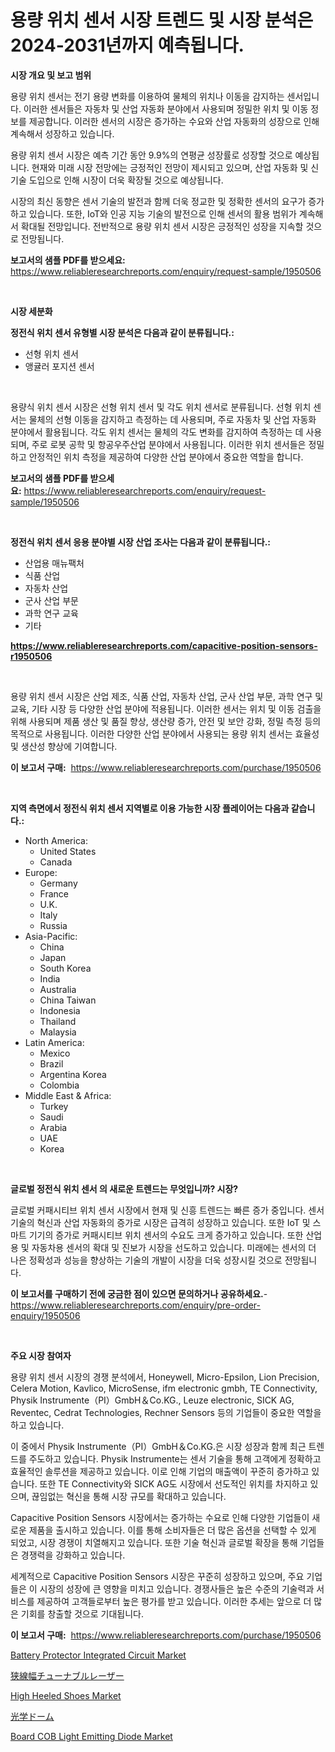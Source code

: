 <p><h1>용량 위치 센서 시장 트렌드 및 시장 분석은 2024-2031년까지 예측됩니다.</h1></p><p><strong>시장 개요 및 보고 범위</strong></p>
<p><p>용량 위치 센서는 전기 용량 변화를 이용하여 물체의 위치나 이동을 감지하는 센서입니다. 이러한 센서들은 자동차 및 산업 자동화 분야에서 사용되며 정밀한 위치 및 이동 정보를 제공합니다. 이러한 센서의 시장은 증가하는 수요와 산업 자동화의 성장으로 인해 계속해서 성장하고 있습니다. </p><p>용량 위치 센서 시장은 예측 기간 동안 9.9%의 연평균 성장률로 성장할 것으로 예상됩니다. 현재와 미래 시장 전망에는 긍정적인 전망이 제시되고 있으며, 산업 자동화 및 신기술 도입으로 인해 시장이 더욱 확장될 것으로 예상됩니다.</p><p>시장의 최신 동향은 센서 기술의 발전과 함께 더욱 정교한 및 정확한 센서의 요구가 증가하고 있습니다. 또한, IoT와 인공 지능 기술의 발전으로 인해 센서의 활용 범위가 계속해서 확대될 전망입니다. 전반적으로 용량 위치 센서 시장은 긍정적인 성장을 지속할 것으로 전망됩니다.</p></p>
<p><strong>보고서의 샘플 PDF를 받으세요:</strong> <a href="https://www.reliableresearchreports.com/enquiry/request-sample/1950506">https://www.reliableresearchreports.com/enquiry/request-sample/1950506</a></p>
<p>&nbsp;</p>
<p><strong>시장 세분화</strong></p>
<p><strong>정전식 위치 센서 유형별 시장 분석은 다음과 같이 분류됩니다.:</strong></p>
<p><ul><li>선형 위치 센서</li><li>앵귤러 포지션 센서</li></ul></p>
<p>&nbsp;</p>
<p><p>용량식 위치 센서 시장은 선형 위치 센서 및 각도 위치 센서로 분류됩니다. 선형 위치 센서는 물체의 선형 이동을 감지하고 측정하는 데 사용되며, 주로 자동차 및 산업 자동화 분야에서 활용됩니다. 각도 위치 센서는 물체의 각도 변화를 감지하여 측정하는 데 사용되며, 주로 로봇 공학 및 항공우주산업 분야에서 사용됩니다. 이러한 위치 센서들은 정밀하고 안정적인 위치 측정을 제공하여 다양한 산업 분야에서 중요한 역할을 합니다.</p></p>
<p><strong>보고서의 샘플 PDF를 받으세요:</strong>&nbsp;<a href="https://www.reliableresearchreports.com/enquiry/request-sample/1950506">https://www.reliableresearchreports.com/enquiry/request-sample/1950506</a></p>
<p>&nbsp;</p>
<p><strong> 정전식 위치 센서 응용 분야별 시장 산업 조사는 다음과 같이 분류됩니다.:</strong></p>
<p><ul><li>산업용 매뉴팩처</li><li>식품 산업</li><li>자동차 산업</li><li>군사 산업 부문</li><li>과학 연구 교육</li><li>기타</li></ul></p>
<p><strong><a href="https://www.reliableresearchreports.com/capacitive-position-sensors-r1950506">https://www.reliableresearchreports.com/capacitive-position-sensors-r1950506</a></strong></p>
<p>&nbsp;</p>
<p><p>용량 위치 센서 시장은 산업 제조, 식품 산업, 자동차 산업, 군사 산업 부문, 과학 연구 및 교육, 기타 시장 등 다양한 산업 분야에 적용됩니다. 이러한 센서는 위치 및 이동 검출을 위해 사용되며 제품 생산 및 품질 향상, 생산량 증가, 안전 및 보안 강화, 정밀 측정 등의 목적으로 사용됩니다. 이러한 다양한 산업 분야에서 사용되는 용량 위치 센서는 효율성 및 생산성 향상에 기여합니다.</p></p>
<p><strong>이 보고서 구매:</strong>&nbsp; <a href="https://www.reliableresearchreports.com/purchase/1950506">https://www.reliableresearchreports.com/purchase/1950506</a></p>
<p>&nbsp;</p>
<p><strong>지역 측면에서 정전식 위치 센서 지역별로 이용 가능한 시장 플레이어는 다음과 같습니다.:</strong></p>
<p><ul>
    <li>
        North America:
        <ul>
            <li>United States</li>
            <li>Canada</li>
        </ul>
    </li>
    <li>
        Europe:
        <ul>
            <li>Germany</li>
            <li>France</li>
            <li>U.K.</li>
            <li>Italy</li>
            <li>Russia</li>
        </ul>
    </li>
    <li>
        Asia-Pacific:
        <ul>
            <li>China</li>
            <li>Japan</li>
            <li>South Korea</li>
            <li>India</li>
            <li>Australia</li>
            <li>China Taiwan</li>
            <li>Indonesia</li>
            <li>Thailand</li>
            <li>Malaysia</li>
        </ul>
    </li>
    <li>
        Latin America:
        <ul>
            <li>Mexico</li>
            <li>Brazil</li>
            <li>Argentina Korea</li>
            <li>Colombia</li>
        </ul>
    </li>
    <li>
        Middle East & Africa:
        <ul>
            <li>Turkey</li>
            <li>Saudi</li>
            <li>Arabia</li>
            <li>UAE</li>
            <li>Korea</li>
        </ul>
    </li>
    </ul></p>
<p>&nbsp;</p>
<p><strong>글로벌 정전식 위치 센서 의 새로운 트렌드는 무엇입니까? 시장?</strong></p>
<p><p>글로벌 커패시티브 위치 센서 시장에서 현재 및 신흥 트렌드는 빠른 증가 중입니다. 센서 기술의 혁신과 산업 자동화의 증가로 시장은 급격히 성장하고 있습니다. 또한 IoT 및 스마트 기기의 증가로 커패시티브 위치 센서의 수요도 크게 증가하고 있습니다. 또한 산업용 및 자동차용 센서의 확대 및 진보가 시장을 선도하고 있습니다. 미래에는 센서의 더 나은 정확성과 성능을 향상하는 기술의 개발이 시장을 더욱 성장시킬 것으로 전망됩니다.</p></p>
<p><strong>이 보고서를 구매하기 전에 궁금한 점이 있으면 문의하거나 공유하세요.</strong>- <a href="https://www.reliableresearchreports.com/enquiry/pre-order-enquiry/1950506">https://www.reliableresearchreports.com/enquiry/pre-order-enquiry/1950506</a></p>
<p>&nbsp;</p>
<p><strong>주요 시장 참여자</strong></p>
<p><p>용량 위치 센서 시장의 경쟁 분석에서, Honeywell, Micro-Epsilon, Lion Precision, Celera Motion, Kavlico, MicroSense, ifm electronic gmbh, TE Connectivity, Physik Instrumente（PI）GmbH＆Co.KG., Leuze electronic, SICK AG, Reventec, Cedrat Technologies, Rechner Sensors 등의 기업들이 중요한 역할을 하고 있습니다. </p><p>이 중에서 Physik Instrumente（PI）GmbH＆Co.KG.은 시장 성장과 함께 최근 트렌드를 주도하고 있습니다. Physik Instrumente는 센서 기술을 통해 고객에게 정확하고 효율적인 솔루션을 제공하고 있습니다. 이로 인해 기업의 매출액이 꾸준히 증가하고 있습니다. 또한 TE Connectivity와 SICK AG도 시장에서 선도적인 위치를 차지하고 있으며, 끊임없는 혁신을 통해 시장 규모를 확대하고 있습니다.</p><p>Capacitive Position Sensors 시장에서는 증가하는 수요로 인해 다양한 기업들이 새로운 제품을 출시하고 있습니다. 이를 통해 소비자들은 더 많은 옵션을 선택할 수 있게 되었고, 시장 경쟁이 치열해지고 있습니다. 또한 기술 혁신과 글로벌 확장을 통해 기업들은 경쟁력을 강화하고 있습니다.</p><p>세계적으로 Capacitive Position Sensors 시장은 꾸준히 성장하고 있으며, 주요 기업들은 이 시장의 성장에 큰 영향을 미치고 있습니다. 경쟁사들은 높은 수준의 기술력과 서비스를 제공하여 고객들로부터 높은 평가를 받고 있습니다. 이러한 추세는 앞으로 더 많은 기회를 창출할 것으로 기대됩니다.</p></p>
<p><strong>이 보고서 구매:</strong>&nbsp;&nbsp;<a href="https://www.reliableresearchreports.com/purchase/1950506">https://www.reliableresearchreports.com/purchase/1950506</a></p>
<p><p><a href="https://github.com/kosella/Market-Research-Report-List-3/blob/main/battery-protector-integrated-circuit-market.md">Battery Protector Integrated Circuit Market</a></p><p><a href="https://github.com/CloydAbbott2023/Market-Research-Report-List-1/blob/main/432309873243.md">狭線幅チューナブルレーザー</a></p><p><a href="https://issuu.com/reportprime-2/docs/high-heeled-shoes-market-size-2030._b6272dfc12c179">High Heeled Shoes Market</a></p><p><a href="https://github.com/Fatimaklein1/Market-Research-Report-List-1/blob/main/420998973244.md">光学ドーム</a></p><p><a href="https://github.com/nathandecarvalho/Market-Research-Report-List-3/blob/main/board-cob-light-emitting-diode-market.md">Board COB Light Emitting Diode Market</a></p></p>